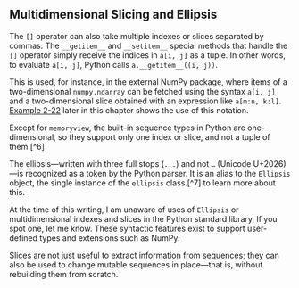 ## Multidimensional Slicing and Ellipsis

The `[]` operator can also take multiple indexes or slices separated by commas. The `__getitem__` and `__setitem__` special methods that handle the `[]` operator simply receive the indices in `a[i, j]` as a tuple. In other words, to evaluate `a[i, j]`, Python calls `a.__getitem__((i, j))`.

This is used, for instance, in the external NumPy package, where items of a two-dimensional `numpy.ndarray` can be fetched using the syntax `a[i, j]` and a two-dimensional slice obtained with an expression like `a[m:n, k:l]`. [Example 2-22](#ex_numpy_array) later in this chapter shows the use of this notation.

Except for `memoryview`, the built-in sequence types in Python are one-dimensional, so they support only one index or slice, and not a tuple of them.[^6]

The ellipsis—written with three full stops (`...`) and not `…` (Unicode U+2026)—is recognized as a token by the Python parser. It is an alias to the `Ellipsis` object, the single instance of the `ellipsis` class.[^7] to learn more about this.

At the time of this writing, I am unaware of uses of `Ellipsis` or multidimensional indexes and slices in the Python standard library. If you spot one, let me know. These syntactic features exist to support user-defined types and extensions such as NumPy.

Slices are not just useful to extract information from sequences; they can also be used to change mutable sequences in place—that is, without rebuilding them from scratch.